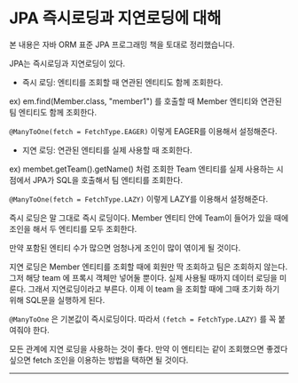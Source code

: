 # JPA 즉시로딩과 지연로딩에 대해

본 내용은 자바 ORM 표준 JPA 프로그래밍 책을 토대로 정리했습니다.  

JPA는 즉시로딩과 지연로딩이 있다.  

* 즉시 로딩: 엔티티를 조회할 때 연관된 엔티티도 함께 조회한다.

ex) em.find(Member.class, "member1") 를 호출할 때 Member 엔티티와 연관된 팀 엔티티도 함께 조회한다.  

``@ManyToOne(fetch = FetchType.EAGER)``  이렇게 EAGER를 이용해서 설정해준다.  

* 지연 로딩: 연관된 엔티티를 실제 사용할 때 조회한다.

ex) membet.getTeam().getName() 처럼 조회한 Team 엔티티를 실제 사용하는 시점에서 JPA가 SQL을 호출해서 팀 엔티티를 조회한다.  

``@ManyToOne(fetch = FetchType.LAZY)`` 이렇게 LAZY를 이용해서 설정해준다.  



즉시 로딩은 말 그대로 즉시 로딩이다. Member 엔티티 안에 Team이 들어가 있을 때에 조인을 해서 두 엔티티를 모두 조회한다.  

만약 포함된 엔티티 수가 많으면 엄청나게 조인이 많이 엮이게 될 것이다.  



지연 로딩은 Member 엔티티를 조회할 때에 회원만 딱 조회하고 팀은 조회하지 않는다. 그저 해당 team 에 프록시 객체만 넣어둘 뿐이다. 실제 사용될 때까지 데이터 로딩을 미룬다. 그래서 지연로딩이라고 부른다.  이제 이 team 을 조회할 때에 그때 초기화 하기 위해 SQL문을 실행하게 된다.  



``@ManyToOne`` 은 기본값이 즉시로딩이다. 따라서 ``(fetch = FetchType.LAZY)`` 를 꼭 붙여줘야 한다.  

모든 관계에 지연 로딩을 사용하는 것이 좋다. 만약 이 엔티티는 같이 조회했으면 좋겠다 싶으면 fetch 조인을 이용하는 방법을 택하면 될 것이다.  

***